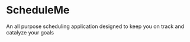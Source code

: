 # ScheduleMe
An all purpose scheduling application designed to keep you on track and catalyze your goals
